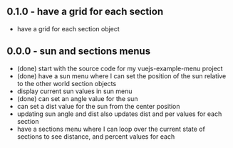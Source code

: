 
## 0.1.0 - have a grid for each section
* have a grid for each section object

## 0.0.0 - sun and sections menus
* (done) start with the source code for my vuejs-example-menu project
* (done) have a sun menu where I can set the position of the sun relative to the other world section objects
* display current sun values in sun menu
* (done) can set an angle value for the sun
* can set a dist value for the sun from the center position
* updating sun angle and dist also updates dist and per values for each section
* have a sections menu where I can loop over the current state of sections to see distance, and percent values for each